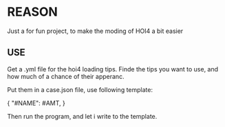
# REASON

Just a for fun project, to make the moding of HOI4 a bit easier

## USE

Get a .yml file for the hoi4 loading tips.
Finde the tips you want to use, and how much of a chance of their apperanc.

Put them in a case.json file, use following template:

{
  "#NAME": #AMT,
}

Then run the program, and let i write to the template.

